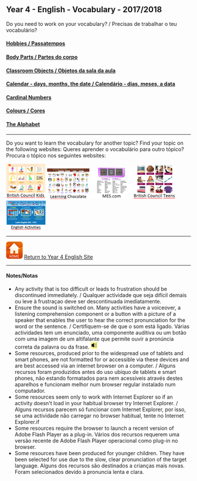 ## Year 4 - English - Vocabulary - 2017/2018
Do you need to work on your vocabulary? / Precisas de trabalhar o teu vocabulário?  

#### [Hobbies / Passatempos](https://tangerina-pt.github.io/English/Hobbies_D)
#### [Body Parts / Partes do corpo](https://tangerina-pt.github.io/English/Body_Parts_D)
#### [Classroom Objects / Objetos da sala da aula](https://tangerina-pt.github.io/English/Classroom_Objects_D)
#### [Calendar - days, months, the date / Calendário - dias, meses, a data](https://tangerina-pt.github.io/English/Calendar_D)
#### [Cardinal Numbers](https://tangerina-pt.github.io/English/Cardinal_Numbers_D)
#### [Colours / Cores](https://tangerina-pt.github.io/English/Colours_D)
#### [The Alphabet](https://tangerina-pt.github.io/English/Alphabet_D)
***
Do you want to learn the vocabulary for another topic? Find your topic on the following websites:
Queres aprender o vocabulário para outro tópico? Procura o tópico nos seguintes websites:

[![bcina](/images/bcina.PNG)](https://learnenglishkids.britishcouncil.org/en/word-games) [![lcina](/images/lcina.PNG)](http://www.learningchocolate.com/all?sort_by=monthcount) [![mesina](/images/mesina.PNG)](http://www.mes-games.com/) [![bcinta](/images/bcinta.PNG)](https://learnenglishteens.britishcouncil.org/grammar-vocabulary/vocabulary-exercises) [![eaina](/images/eaina.PNG)](https://www.englishactivities.net/english-topics-esl)

***
[![home](/images/home.PNG)](https://tangerina-pt.github.io/English/Year4) [Return to Year 4 English Site](https://tangerina-pt.github.io/English/Year4)

***
#### Notes/Notas
* Any activity that is too difficult or leads to frustration should be discontinued immediately. / Qualquer actividade que seja difícil demais ou leve à frustraçao deve ser descontinuada imediatamente.
* Ensure the sound is switched on. Many activities have a voiceover, a listening comprehension component or a button with a picture of a speaker that enables the user to hear the correct pronunciation for the word or the sentence. / Certifiquem-se de que o som está ligado. Várias actividades tem um enunciado, uma componente auditiva ou um botão com uma imagem de um altifalante que permite ouvir a pronúncia correta da palavra ou da frase. ![spkr2](/images/spkr2.PNG)
* Some resources, produced prior to the widespread use of tablets and smart phones, are not formatted for or accessible via these devices and are best accessed via an internet browser on a computer. / Alguns recursos foram produzidos antes do uso ubíquo de tablets e smart phones, não estando formatados para nem acessíveis através destes aparelhos e funcionam melhor num browser regular instalado num computador.
* Some resources seem only to work with Internet Explorer so if an activity doesn't load in your habitual browser try Internet Explorer. / Alguns recursos parecem só funcionar com Internet Explorer, por isso, se uma actividade não carregar no browser habitual, tente no Internet Explorer.if
* Some resources require the browser to launch a recent version of Adobe Flash Player as a plug-in. Vários dos recursos requerem uma versão recente de Adobe Flash Player operacional como plug-in no browser.
* Some resources have been produced for younger children. They have been selected for use due to the slow, clear pronunciation of the target language. Alguns dos recursos são destinados a crianças mais novas. Foram selecionados devido à pronuncia lenta e clara.
